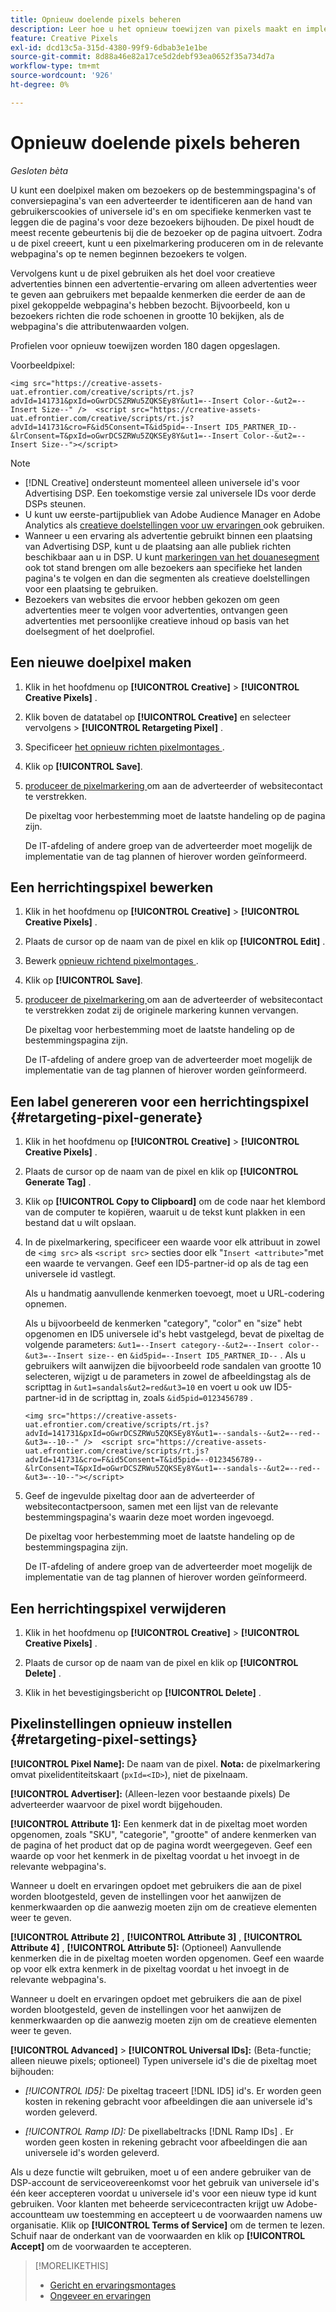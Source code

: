 ```yaml
---
title: Opnieuw doelende pixels beheren
description: Leer hoe u het opnieuw toewijzen van pixels maakt en implementeert voor gebruik als doel voor advertenties.
feature: Creative Pixels
exl-id: dcd13c5a-315d-4380-99f9-6dbab3e1e1be
source-git-commit: 8d88a46e82a17ce5d2debf93ea0652f35a734d7a
workflow-type: tm+mt
source-wordcount: '926'
ht-degree: 0%

---
```


# Opnieuw doelende pixels beheren

*Gesloten bèta*

<!-- Note to self: These aren't segments -- we don't create a pool of users. -->

U kunt een doelpixel maken om bezoekers op de bestemmingspagina&#39;s of conversiepagina&#39;s van een adverteerder te identificeren aan de hand van gebruikerscookies of universele id&#39;s en om specifieke kenmerken vast te leggen die de pagina&#39;s voor deze bezoekers bijhouden. De pixel houdt de meest recente gebeurtenis bij die de bezoeker op de pagina uitvoert. Zodra u de pixel creeert, kunt u een pixelmarkering produceren om in de relevante webpagina&#39;s op te nemen beginnen bezoekers te volgen.<!-- Note to self: surfer id=cookie or universal ID -->

Vervolgens kunt u de pixel gebruiken als het doel voor creatieve advertenties binnen een advertentie-ervaring om alleen advertenties weer te geven aan gebruikers met bepaalde kenmerken die eerder de aan de pixel gekoppelde webpagina&#39;s hebben bezocht. Bijvoorbeeld, kon u bezoekers richten die rode schoenen in grootte 10 bekijken, als de webpagina&#39;s die attributenwaarden volgen.<!-- better example? Make sure they match attribute examples below -->

Profielen voor opnieuw toewijzen worden 180 dagen opgeslagen.

Voorbeeldpixel:

```
<img src="https://creative-assets-uat.efrontier.com/creative/scripts/rt.js?advId=141731&pxId=oGwrDCSZRWu5ZQKSEy8Y&ut1=--Insert Color--&ut2=--Insert Size--" />  <script src="https://creative-assets-uat.efrontier.com/creative/scripts/rt.js?advId=141731&cro=F&id5Consent=T&id5pid=--Insert ID5_PARTNER_ID--&lrConsent=T&pxId=oGwrDCSZRWu5ZQKSEy8Y&ut1=--Insert Color--&ut2=--Insert Size--"></script>
```

>[!NOTE]
>
> * [!DNL Creative] ondersteunt momenteel alleen universele id&#39;s voor Advertising DSP. Een toekomstige versie zal universele IDs voor derde DSPs steunen.<!-- Clarify this and reword as needed -->
>* U kunt uw eerste-partijpubliek van Adobe Audience Manager en Adobe Analytics als [ creatieve doelstellingen voor uw ervaringen ](/help/creative/experiences/experience-settings-targeting.md) ook gebruiken.
>* Wanneer u een ervaring als advertentie gebruikt binnen een plaatsing van Advertising DSP, kunt u de plaatsing aan alle publiek richten beschikbaar aan u in DSP. U kunt [ markeringen van het douanesegment ](/help/dsp/audiences/custom-segment-create.md) ook tot stand brengen om alle bezoekers aan specifieke het landen pagina&#39;s te volgen en dan die segmenten als creatieve doelstellingen voor een plaatsing te gebruiken.
>* Bezoekers van websites die ervoor hebben gekozen om geen advertenties meer te volgen voor advertenties, ontvangen geen advertenties met persoonlijke creatieve inhoud op basis van het doelsegment of het doelprofiel.

## Een nieuwe doelpixel maken

1. Klik in het hoofdmenu op **[!UICONTROL Creative]** > **[!UICONTROL Creative Pixels]** .

1. Klik boven de datatabel op **[!UICONTROL Creative]** en selecteer vervolgens > **[!UICONTROL Retargeting Pixel]** .

1. Specificeer [ het opnieuw richten pixelmontages ](#retargeting-pixel-settings).

1. Klik op **[!UICONTROL Save]**.

1. [ produceer de pixelmarkering ](#retargeting-pixel-generate) om aan de adverteerder of websitecontact te verstrekken.

   De pixeltag voor herbestemming moet de laatste handeling op de pagina zijn.<!-- verify here and below -->

   De IT-afdeling of andere groep van de adverteerder moet mogelijk de implementatie van de tag plannen of hierover worden geïnformeerd.

## Een herrichtingspixel bewerken

1. Klik in het hoofdmenu op **[!UICONTROL Creative]** > **[!UICONTROL Creative Pixels]** .

1. Plaats de cursor op de naam van de pixel en klik op **[!UICONTROL Edit]** .

1. Bewerk [ opnieuw richtend pixelmontages ](#retargeting-pixel-settings).

1. Klik op **[!UICONTROL Save]**.

1. [ produceer de pixelmarkering ](#retargeting-pixel-generate) om aan de adverteerder of websitecontact te verstrekken zodat zij de originele markering kunnen vervangen.

   De pixeltag voor herbestemming moet de laatste handeling op de bestemmingspagina zijn.

   De IT-afdeling of andere groep van de adverteerder moet mogelijk de implementatie van de tag plannen of hierover worden geïnformeerd.

## Een label genereren voor een herrichtingspixel {#retargeting-pixel-generate}

1. Klik in het hoofdmenu op **[!UICONTROL Creative]** > **[!UICONTROL Creative Pixels]** .

1. Plaats de cursor op de naam van de pixel en klik op **[!UICONTROL Generate Tag]** .

1. Klik op **[!UICONTROL Copy to Clipboard]** om de code naar het klembord van de computer te kopiëren, waaruit u de tekst kunt plakken in een bestand dat u wilt opslaan.

1. In de pixelmarkering, specificeer een waarde voor elk attribuut in zowel de `<img src>` als `<script src>` secties door elk &quot;`Insert <attribute>`&quot;met een waarde te vervangen. Geef een ID5-partner-id op als de tag een universele id vastlegt.

   Als u handmatig aanvullende kenmerken toevoegt, moet u URL-codering opnemen.

   Als u bijvoorbeeld de kenmerken &quot;category&quot;, &quot;color&quot; en &quot;size&quot; hebt opgenomen en ID5 universele id&#39;s hebt vastgelegd, bevat de pixeltag de volgende parameters: `&ut1=--Insert category--&ut2=--Insert color--&ut3=--Insert size--` en `&id5pid=--Insert ID5_PARTNER_ID--` . Als u gebruikers wilt aanwijzen die bijvoorbeeld rode sandalen van grootte 10 selecteren, wijzigt u de parameters in zowel de afbeeldingstag als de scripttag in `&ut1=sandals&ut2=red&ut3=10` en voert u ook uw ID5-partner-id in de scripttag in, zoals `&id5pid=0123456789` .

   `<img src="https://creative-assets-uat.efrontier.com/creative/scripts/rt.js?advId=141731&pxId=oGwrDCSZRWu5ZQKSEy8Y&ut1=--sandals--&ut2=--red--&ut3=--10--" />  <script src="https://creative-assets-uat.efrontier.com/creative/scripts/rt.js?advId=141731&cro=F&id5Consent=T&id5pid=--0123456789--&lrConsent=T&pxId=oGwrDCSZRWu5ZQKSEy8Y&ut1=--sandals--&ut2=--red--&ut3=--10--"></script>`

1. Geef de ingevulde pixeltag door aan de adverteerder of websitecontactpersoon, samen met een lijst van de relevante bestemmingspagina&#39;s waarin deze moet worden ingevoegd.

   De pixeltag voor herbestemming moet de laatste handeling op de bestemmingspagina zijn.

   De IT-afdeling of andere groep van de adverteerder moet mogelijk de implementatie van de tag plannen of hierover worden geïnformeerd.

## Een herrichtingspixel verwijderen

1. Klik in het hoofdmenu op **[!UICONTROL Creative]** > **[!UICONTROL Creative Pixels]** .

1. Plaats de cursor op de naam van de pixel en klik op **[!UICONTROL Delete]** .

1. Klik in het bevestigingsbericht op **[!UICONTROL Delete]** .

## Pixelinstellingen opnieuw instellen {#retargeting-pixel-settings}

**[!UICONTROL Pixel Name]:** De naam van de pixel. **Nota:** de pixelmarkering omvat pixelidentiteitskaart (`pxId=<ID>`), niet de pixelnaam.

**[!UICONTROL Advertiser]:** (Alleen-lezen voor bestaande pixels) De adverteerder waarvoor de pixel wordt bijgehouden.

**[!UICONTROL Attribute 1]:** Een kenmerk dat in de pixeltag moet worden opgenomen, zoals &quot;SKU&quot;, &quot;categorie&quot;, &quot;grootte&quot; of andere kenmerken van de pagina of het product dat op de pagina wordt weergegeven. Geef een waarde op voor het kenmerk in de pixeltag voordat u het invoegt in de relevante webpagina&#39;s.

Wanneer u doelt en ervaringen opdoet met gebruikers die aan de pixel worden blootgesteld, geven de instellingen voor het aanwijzen de kenmerkwaarden op die aanwezig moeten zijn om de creatieve elementen weer te geven.

**[!UICONTROL Attribute 2]** , **[!UICONTROL Attribute 3]** , **[!UICONTROL Attribute 4]** , **[!UICONTROL Attribute 5]:** (Optioneel) Aanvullende kenmerken die in de pixeltag moeten worden opgenomen. Geef een waarde op voor elk extra kenmerk in de pixeltag voordat u het invoegt in de relevante webpagina&#39;s.

Wanneer u doelt en ervaringen opdoet met gebruikers die aan de pixel worden blootgesteld, geven de instellingen voor het aanwijzen de kenmerkwaarden op die aanwezig moeten zijn om de creatieve elementen weer te geven.

**[!UICONTROL Advanced]** > **[!UICONTROL Universal IDs]:** (Beta-functie; alleen nieuwe pixels; optioneel) Typen universele id&#39;s die de pixeltag moet bijhouden:

* *[!UICONTROL ID5]:* De pixeltag traceert [!DNL ID5] id&#39;s. Er worden geen kosten in rekening gebracht voor afbeeldingen die aan universele id&#39;s worden geleverd.

* *[!UICONTROL Ramp ID]:* De pixellabeltracks [!DNL Ramp IDs] . Er worden geen kosten in rekening gebracht voor afbeeldingen die aan universele id&#39;s worden geleverd.

Als u deze functie wilt gebruiken, moet u of een andere gebruiker van de DSP-account de serviceovereenkomst voor het gebruik van universele id&#39;s één keer accepteren voordat u universele id&#39;s voor een nieuw type id kunt gebruiken. Voor klanten met beheerde servicecontracten krijgt uw Adobe-accountteam uw toestemming en accepteert u de voorwaarden namens uw organisatie. Klik op **[!UICONTROL Terms of Service]** om de termen te lezen. Schuif naar de onderkant van de voorwaarden en klik op **[!UICONTROL Accept]** om de voorwaarden te accepteren.

>[!MORELIKETHIS]
>
>* [ Gericht en ervaringsmontages ](/help/creative/experiences/experience-settings-targeting.md)
>* [ Ongeveer en ervaringen ](/help/creative/experiences/experience-about.md)
